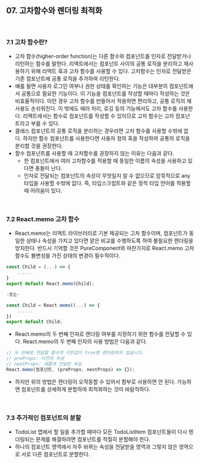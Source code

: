 ## 07. 고차함수와 렌더링 최적화

<br>

### 7.1 고차 함수란?

- 고차 함수(higher-order function)는 다른 함수와 컴포넌트를 인자로 전달받거나 리턴하는 함수를 말한다. 리액트에서는 컴포넌트 사이의 공통 로직을 분리하고 재사용하기 위해 리액트 훅과 고차 함수를 사용할 수 있다. 고차함수는 인자로 전달받은 기존 컴포넌트에 공통 로직을 추가하여 리턴한다.
- 예를 들면 사용자 로그인 여부나 권한 상태를 확인하는 기능은 대부분의 컴포넌트에서 공통으로 필요한 기능이다. 이 기능을 컴포넌트를 작성할 때마다 작성하는 것은 비효율적이다. 이런 경우 고차 함수를 만들어서 적용하면 편리하고, 공통 로직의 재사용도 손쉬워진다. 이 밖에도 에러 처리, 로깅 등의 기능에서도 고차 함수를 사용한다. 리액트에서는 함수로 컴포넌트를 작성할 수 있이므로 고차 함수는 고차 컴포넌트라고 부를 수 있다.
- 클래스 컴포넌트의 공통 로직을 분리하는 경우라면 고차 함수를 사용할 수밖에 없다. 하지만 함수 컴포넌트를 사용한다면 사용자 정의 훅을 작성하여 공통의 로직을 분리할 것을 권장한다.
- 함수 컴포넌트를 사용할 때 고차함수를 권장하지 않는 이유는 다음과 같다.
  - 한 컴포넌트에서 여러 고차함수를 적용할 때 동일한 이름의 속성을 사용하고 있다면 충돌이 난다.
  - 인자로 전달되는 컴포넌트의 속성이 무엇일지 알 수 없으므로 암묵적으로 any 타입을 사용할 수밖에 없다. 즉, 타입스크립트와 같은 정적 타입 언어를 적용할 때 어려움이 있다.

<br>

### 7.2 React.memo 고차 함수

- React.memo는 리액트 라이브러리로 기본 제공되는 고차 함수이며, 컴포넌트가 동일한 상태나 속성을 가지고 있다면 얕은 비교를 수행하도록 하여 불필요한 렌더링을 방지한다. 반드시 기억할 것은 PureComponent와 마찬가지로 React.memo 고차 함수도 불변성을 가진 상태의 변경이 필수적이다.

```javascript
const Child = (...) => {
    ......
}
export default React.memo(Child);

-또는-

const Child = React.memo((...) => {
    ......
})
export default Child;
```

- React.memo의 두 번째 인자로 렌더링 여부를 지정하기 위한 함수를 전달할 수 있다. React.memo의 두 번째 인자의 사용 방법은 다음과 같다.

```javascript
// 두 번째로 전달할 함수의 리턴값이 true면 렌더링하지 않습니다.
// preProps: 이전의 속성
// nextProps: 새롭게 전달된 속성
React.memo(컴포넌트, (preProps, nextProps) => {});
```

- 하지만 위의 방법은 렌더링이 오작동할 수 있어서 함부로 사용하면 안 된다. 가능하면 컴포넌트를 상세하게 분할하여 최적화하는 것이 바람직하다.

<br>

### 7.3 추가적인 컴포넌트의 분할

- TodoList 앱에서 할 일을 추가할 때마다 모든 TodoListItem 컴포넌트들이 다시 렌더링되는 문제를 해결하려면 컴포넌트를 적절히 분할해야 한다.
- 하나의 컴포넌트 영역에서 자주 바뀌는 속성을 전달받을 영역과 그렇지 않은 영역으로 서로 다른 컴포넌트로 분할한다.

